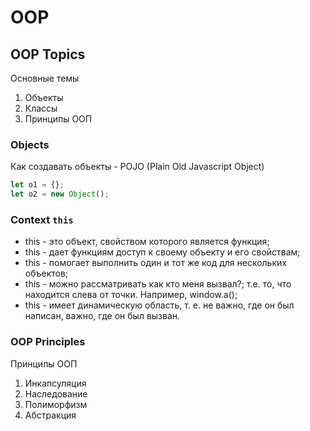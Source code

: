 # OOP 
## OOP Topics
Основные темы
1. Объекты
2. Классы
3. Принципы ООП

### Objects
Как создавать объекты - POJO (Plain Old Javascript Object)

```js
let o1 = {};
let o2 = new Object();
```
### Context `this`
* this - это объект, свойством которого является функция;
* this - дает функциям доступ к своему объекту и его свойствам;
* this - помогает выполнить один и тот же код для нескольких объектов;
* this - можно рассматривать как кто меня вызвал?; т.е. то, что находится слева от точки. Например, window.a();
* this - имеет динамическую область, т. е. не важно, где он был написан, важно, где он был вызван.

### OOP Principles

Принципы ООП
1. Инкапсуляция
2. Наследование
3. Полиморфизм
4. Абстракция


